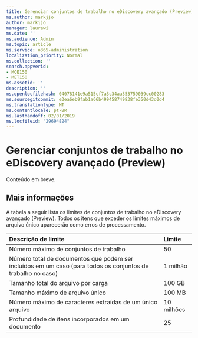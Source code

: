 ```yaml
---
title: Gerenciar conjuntos de trabalho no eDiscovery avançado (Preview)
ms.author: markjjo
author: markjjo
manager: laurawi
ms.date: ''
ms.audience: Admin
ms.topic: article
ms.service: o365-administration
localization_priority: Normal
ms.collection: ''
search.appverid:
- MOE150
- MET150
ms.assetid: ''
description: ''
ms.openlocfilehash: 04078141e9a515cf7a3c34aa353759039cc00283
ms.sourcegitcommit: e3ea6eb9fab1a66b499458749838fe350d43d0d4
ms.translationtype: MT
ms.contentlocale: pt-BR
ms.lasthandoff: 02/01/2019
ms.locfileid: "29694824"
---
```

# <a name="manage-working-sets-in-advanced-ediscovery-preview"></a>Gerenciar conjuntos de trabalho no eDiscovery avançado (Preview)  

Conteúdo em breve.

## <a name="more-information"></a>Mais informações

A tabela a seguir lista os limites de conjuntos de trabalho no eDiscovery avançado (Preview).  Todos os itens que exceder os limites máximos de arquivo único aparecerão como erros de processamento.
    
  |**Descrição de limite**|**Limite**|
  |:-----|:-----|
  |Número máximo de conjuntos de trabalho  <br/> |50  <br/> |
  |Número total de documentos que podem ser incluídos em um caso (para todos os conjuntos de trabalho no caso)  <br/> |1 milhão  <br/> |
  |Tamanho total do arquivo por carga  <br/> |100 GB  <br/> |
  |Tamanho máximo de arquivo único   <br/> |100 MB  <br/> |
  |Número máximo de caracteres extraídas de um único arquivo  <br/> |10 milhões  <br/> |
  |Profundidade de itens incorporados em um documento  <br/> |25  <br/> |
  

